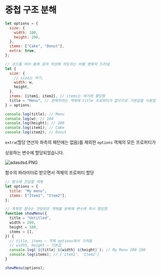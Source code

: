 # 중첩 구조 분해

```jsx
let options = {
  size: {
    width: 100,
    height: 200,
  },
  items: ["Cake", "Donut"],
  extra: true,
};

// 코드를 여러 줄에 걸쳐 작성해 의도하는 바를 명확히 드러냄
let {
  size: {
    // size는 여기,
    width: w,
    height,
  },
  items: [item1, item2], // items는 여기에 할당함
  title = "Menu", // 분해하려는 객체에 title 프로퍼티가 없으므로 기본값을 사용함
} = options;

console.log(title); // Menu
console.log(w); // 100
console.log(height); // 200
console.log(item1); // Cake
console.log(item2); // Donut
```

`extra`(할당 연산자 좌측의 패턴에는 없음)를 제외한 `options` 객체의 모든 프로퍼티가

상응하는 변수에 할당되었습니다.

![adasdsd.PNG](%E1%84%8C%E1%85%AE%E1%86%BC%E1%84%8E%E1%85%A5%E1%86%B8%20%E1%84%80%E1%85%AE%E1%84%8C%E1%85%A9%20%E1%84%87%E1%85%AE%E1%86%AB%E1%84%92%E1%85%A2%2015fcaa4c8953499abf144bc8151618c1/adasdsd.png)

함수의 파라미터로 받으면서 객체의 프로퍼티 할당

```jsx
// 함수에 전달할 객체
let options = {
  title: "My menu",
  items: ["Item1", "Item2"],
};

// 똑똑한 함수는 전달받은 객체를 분해해 변수에 즉시 할당함
function showMenu({
  title = "Untitled",
  width = 200,
  height = 100,
  items = [],
}) {
  // title, items – 객체 options에서 가져옴
  // width, height – 기본값
  console.log(`${title} ${width} ${height}`); // My Menu 200 100
  console.log(items); // ['Item1', 'Item2']
}

showMenu(options);
```